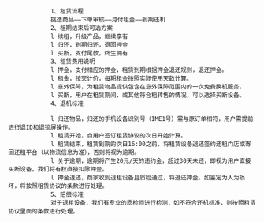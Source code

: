 				1、租赁流程
				挑选商品——下单审核——月付租金——到期还机
				2、租期结束后可选方案
				l 续租，升级产品，继续享有
				l 归还，到期归还，退回押金
				l 买断，支付尾款，终生拥有
				3、租赁费用说明
				l 押金，支付相应的押金，租赁到期根据押金退还规则，退还押金。
				l 租金，按天计价，每期租金按照实际使用天数计算。
				l 意外保障，为租赁物品提供包含在意外保障范围内的一次免费换机服务。
				l 买断，用户在租赁期间，或其他符合租转售的情况，可以选择买断设备。
				4、退机标准
				
				l 归还物品，归还的手机设备识别号（IME1号）需与原订单相符，用户需提前进行退ID和退锁屏操作。
				l 租赁开始，自用户签订租赁协议的次日开始计算。
				l 租赁结束，租赁到期的次日16:00之前，将租赁设备退还签约还租门店或寄回还租平台（以物流信息为准），否则将视为逾期。
				l 关于逾期，逾期将产生20元/天的违约金，超过30天未还，即视为用户直接买断设备，我们将有权直接扣除押金。
				l 押金退还，商家收到退租设备且质检通过，将退还押金。如鉴定为人为损坏，将按照租赁协议的条款进行处理。
				5、赔偿标准
				对于退租设备，我们有专业的质检师进行检测，如不符合还机标准，则按照租赁协议里面的条款进行处理。